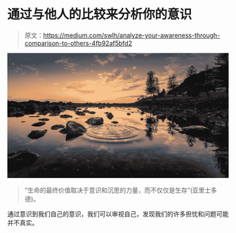 # 通过与他人的比较来分析你的意识

> 原文：<https://medium.com/swlh/analyze-your-awareness-through-comparison-to-others-4fb92af5bfd2>

![](img/6f4ee368a69a9f0bb3515b4c1855a839.png)

> “生命的最终价值取决于意识和沉思的力量，而不仅仅是生存”(亚里士多德)。

通过意识到我们自己的意识，我们可以审视自己，发现我们的许多担忧和问题可能并不真实。